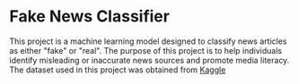 # Fake News Classifier

This project is a machine learning model designed to classify news articles as either "fake" or "real". The purpose of this project is to help individuals identify misleading or inaccurate news sources and promote media literacy. The dataset used in this project was obtained from [Kaggle](https://www.kaggle.com/competitions/fake-news)
